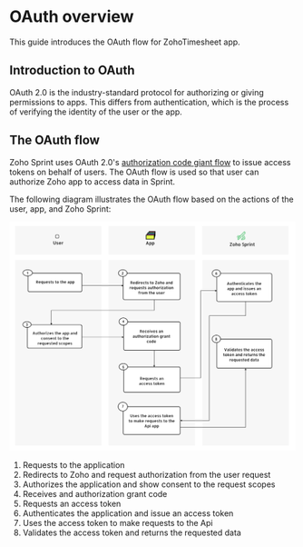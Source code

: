 # OAuth overview

This guide introduces the OAuth flow for ZohoTimesheet app.

## Introduction to OAuth

OAuth 2.0 is the industry-standard protocol for authorizing or giving permissions to apps.
This differs from authentication, which is the process of verifying the identity of the user or the app.

## The OAuth flow

Zoho Sprint uses OAuth 2.0's [authorization code giant flow](https://datatracker.ietf.org/doc/html/rfc6749#section-4.1) to issue access tokens on behalf of users.
The OAuth flow is used so that user can authorize Zoho app to access data in Sprint.

The following diagram illustrates the OAuth flow based on the actions of the user, app, and Zoho Sprint:

![](./images/zoho-oauth.png)

1. Requests to the application
2. Redirects to Zoho and request authorization from the user request
3. Authorizes the application and show consent to the request scopes
4. Receives and authorization grant code
5. Requests an access token
6. Authenticates the application and issue an access token
7. Uses the access token to make requests to the Api
8. Validates the access token and returns the requested data